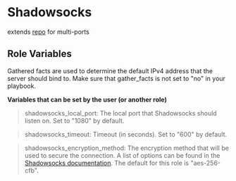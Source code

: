 Shadowsocks
========

extends [repo](https://github.com/jlund/ansible-shadowsocks) for multi-ports

Role Variables
--------------

Gathered facts are used to determine the default IPv4 address that the server should bind to. Make sure that gather_facts is not set to "no" in your playbook.

**Variables that can be set by the user (or another role)**

> shadowsocks_local_port: The local port that Shadowsocks should listen on. Set to "1080" by default.

> shadowsocks_timeout: Timeout (in seconds). Set to "600" by default.

> shadowsocks_encryption_method: The encryption method that will be used to secure the connection. A list of options can be found in the [Shadowsocks documentation](https://github.com/clowwindy/shadowsocks). The default for this role is "aes-256-cfb".
